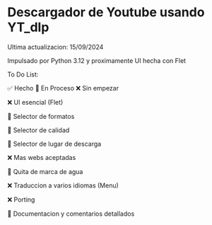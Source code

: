 # Descargador de Youtube usando YT_dlp

Ultima actualizacion: 15/09/2024

Impulsado por Python 3.12 y proximamente UI hecha con Flet

To Do List:

✅ Hecho 
🚧 En Proceso
❌ Sin empezar

❌ UI esencial (Flet)

🚧 Selector de formatos

🚧 Selector de calidad

🚧 Selector de lugar de descarga

❌ Mas webs aceptadas

🚧 Quita de marca de agua

❌ Traduccion a varios idiomas (Menu)

❌ Porting

🚧 Documentacion y comentarios detallados
